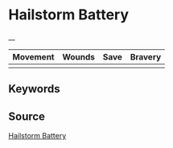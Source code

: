 # Hailstorm Battery

__


| Movement | Wounds | Save | Bravery |
|:--------:|:------:|:----:|:-------:|
|  |  |  |  |


## Keywords



## Source

[Hailstorm Battery](https://wahapedia.ru/aos3/factions/stormcast-eternals/Hailstorm-Battery)
